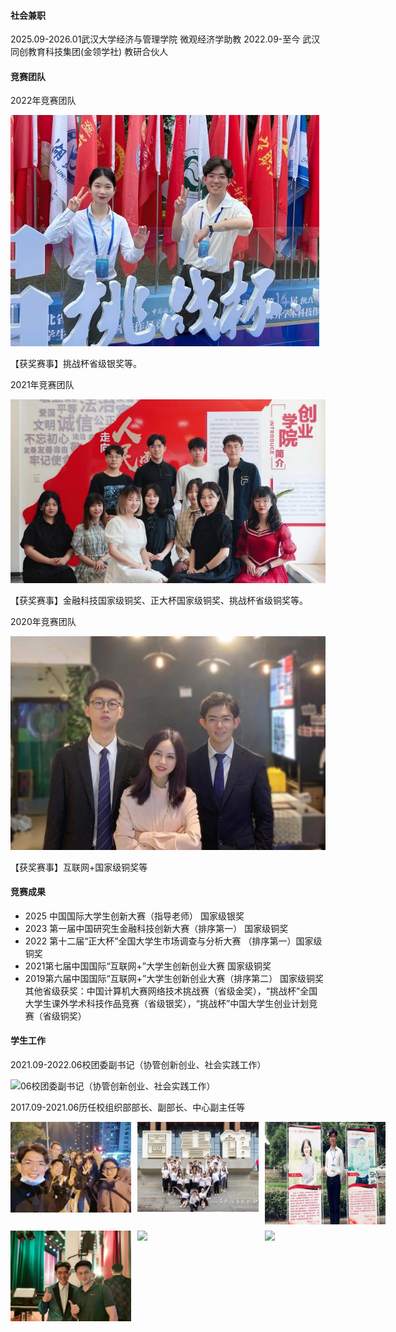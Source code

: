 


#### 社会兼职
2025.09-2026.01武汉大学经济与管理学院 微观经济学助教
2022.09-至今 武汉同创教育科技集团(金领学社) 教研合伙人
#### 竞赛团队
2022年竞赛团队

![2022年竞赛团队](static/assets/img/1.png)

【获奖赛事】挑战杯省级银奖等。


2021年竞赛团队


![2021年竞赛团队](static/assets/img/2.png)



【获奖赛事】金融科技国家级铜奖、正大杯国家级铜奖、挑战杯省级铜奖等。

2020年竞赛团队

![2020年竞赛团队](static/assets/img/3.png)

【获奖赛事】互联网+国家级铜奖等



#### 竞赛成果
- 2025 中国国际大学生创新大赛（指导老师） 国家级银奖
- 2023 第一届中国研究生金融科技创新大赛（排序第一） 国家级铜奖
- 2022 第十二届“正大杯”全国大学生市场调查与分析大赛 （排序第一）国家级铜奖
- 2021第七届中国国际“互联网+”大学生创新创业大赛 国家级铜奖
- 2019第六届中国国际“互联网+”大学生创新创业大赛（排序第二） 国家级铜奖
其他省级获奖：中国计算机大赛网络技术挑战赛（省级金奖），“挑战杯”全国大学生课外学术科技作品竞赛（省级银奖），“挑战杯”中国大学生创业计划竞赛（省级铜奖）


#### 学生工作


2021.09-2022.06校团委副书记（协管创新创业、社会实践工作）

![06校团委副书记（协管创新创业、社会实践工作）](static/assets/img/4.png)

2017.09-2021.06历任校组织部部长、副部长、中心副主任等




<div style="display: grid; grid-template-columns: repeat(3, 1fr); gap: 10px; width: 600px;">
  <!-- 6张图片 -->
  <img src="static/assets/img/21.png" style="width: 100%; height: auto;">
  <img src="static/assets/img/22.png" style="width: 100%; height: auto;">
  <img src="static/assets/img/23.png" style="width: 100%; height: auto;">    
  <img src="static/assets/img/24.png" style="width: 100%; height: auto;">
  <img src="static/assets/img/25.png" style="width: 100%; height: auto;">
  <img src="static/assets/img/26.png" style="width: 100%; height: auto;">
</div>